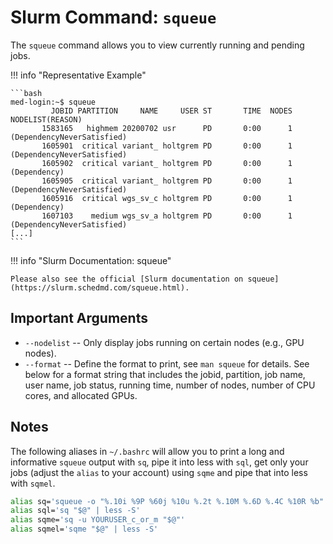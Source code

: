 # Slurm Command: `squeue`

The `squeue` command allows you to view currently running and pending jobs.

!!! info "Representative Example"

    ```bash
    med-login:~$ squeue
             JOBID PARTITION     NAME     USER ST       TIME  NODES NODELIST(REASON)
           1583165   highmem 20200702 usr      PD       0:00      1 (DependencyNeverSatisfied)
           1605901  critical variant_ holtgrem PD       0:00      1 (DependencyNeverSatisfied)
           1605902  critical variant_ holtgrem PD       0:00      1 (Dependency)
           1605905  critical variant_ holtgrem PD       0:00      1 (DependencyNeverSatisfied)
           1605916  critical wgs_sv_c holtgrem PD       0:00      1 (Dependency)
           1607103    medium wgs_sv_a holtgrem PD       0:00      1 (DependencyNeverSatisfied)
    [...]
    ```

!!! info "Slurm Documentation: squeue"

    Please also see the official [Slurm documentation on squeue](https://slurm.schedmd.com/squeue.html).

## Important Arguments

- `--nodelist`
    -- Only display jobs running on certain nodes (e.g., GPU nodes).
- `--format`
    -- Define the format to print, see `man squeue` for details.
    See below for a format string that includes the jobid, partition, job name, user name, job status, running time, number of nodes, number of CPU cores, and allocated GPUs.

## Notes

The following aliases in `~/.bashrc` will allow you to print a long and informative `squeue` output with `sq`, pipe it into less with `sql`, get only your jobs (adjust the `alias` to your account) using `sqme` and pipe that into less with `sqmel`.

```bash
alias sq='squeue -o "%.10i %9P %60j %10u %.2t %.10M %.6D %.4C %10R %b" "$@"'
alias sql='sq "$@" | less -S'
alias sqme='sq -u YOURUSER_c_or_m "$@"'
alias sqmel='sqme "$@" | less -S'
```
